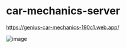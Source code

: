 # car-mechanics-server
https://genius-car-mechanics-190c1.web.app/

![image](https://user-images.githubusercontent.com/67204193/143036238-e24043be-7838-4251-8678-03ac586d2323.png)

